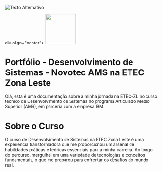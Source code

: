 ![Texto Alternativo](./Shapes/Title-Portfolio.png)

 div align="center">
<img width="100" src="https://i.postimg.cc/3JbrSHWX/etec-ra-metropolitana-sp-capital-da-zona-leste-cidade-a-e-carvalho-cor.png"> 
</div>


# Portfólio - Desenvolvimento de Sistemas - Novotec AMS na ETEC Zona Leste
Olá, esta é uma documentação sobre a minha jornada na ETEC-ZL no curso técnico de Desenvolvimento de Sistemas no programa Articulado Médio Superior (AMS), em parceria com a empresa IBM.

# Sobre o Curso

O curso de Desenvolvimento de Sistemas na ETEC Zona Leste é uma experiência transformadora que me proporcionou um arsenal de habilidades práticas e teóricas essenciais para a minha carreira. Ao longo do percurso, mergulhei em uma variedade de tecnologias e conceitos fundamentais, o que me preparou para enfrentar os desafios do mundo real.
